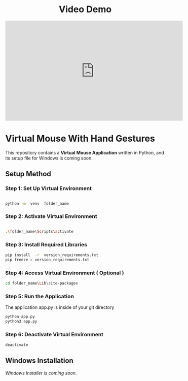 <h1 align="center">Video Demo</h1>

<p align="center">

<iframe width="560" height="315" src="https://www.youtube.com/embed/2ky4_TPi58M?si=i0l6jtqCpoYcxl4I" title="YouTube video player" frameborder="0" allow="accelerometer; autoplay; clipboard-write; encrypted-media; gyroscope; picture-in-picture; web-share" referrerpolicy="strict-origin-when-cross-origin" allowfullscreen></iframe>

</p>

# Virtual Mouse With Hand Gestures


This repository contains a **Virtual Mouse Application** written in Python, and its setup file for Windows is coming soon.

  

## Setup Method

  

### Step 1: Set Up Virtual Environment

  

```bash

python -m  venv  folder_name

```

  

### Step 2: Activate Virtual Environment

  

```bash

.\folder_name\Scripts\activate

```

  

### Step 3: Install Required Libraries

```bash
pip install  -r  version_requirements.txt
pip freeze > version_requirements.txt
```

### Step 4: Access Virtual Environment ( Optional )

```bash
cd folder_name\Lib\site-packages
```


### Step 5: Run the Application 
The application app.py is inside of your git directory 
```bash
python app.py
python3 app.py
```

### Step 6: Deactivate Virtual Environment

```bash
deactivate
```

## Windows Installation 

 *Windows Installer is coming soon*.


  
